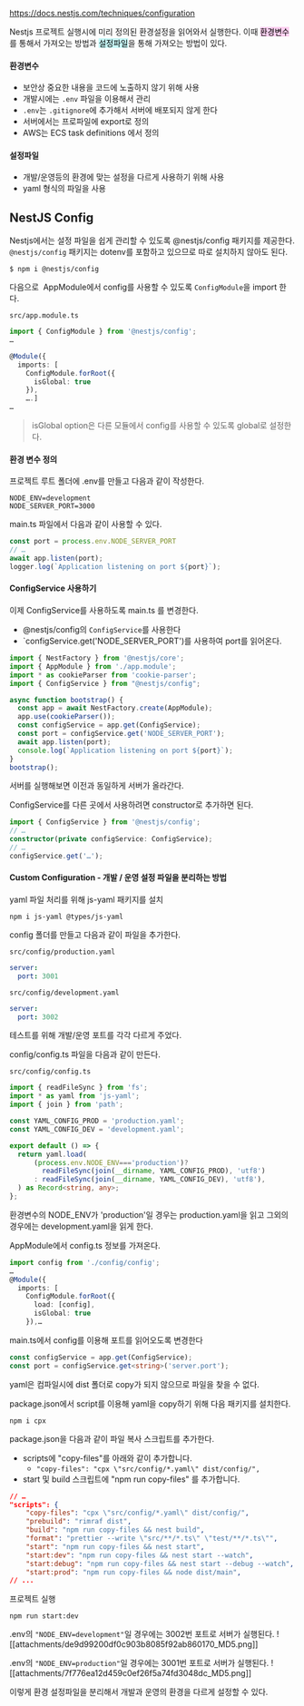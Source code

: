 https://docs.nestjs.com/techniques/configuration

Nestjs 프로젝트 실행시에 미리 정의된 환경설정을 읽어와서 실행한다.
이때 <mark style="background: #FFB8EBA6;">환경변수</mark>를 통해서 가져오는 방법과 <mark style="background: #ABF7F7A6;">설정파일</mark>을 통해 가져오는 방법이 있다.

#### 환경변수
- 보안상 중요한 내용을 코드에 노출하지 않기 위해 사용
- 개발시에는 `.env` 파일을 이용해서 관리
- `.env`는 `.gitignore`에 추가해서 서버에 배포되지 않게 한다
- 서버에서는 프로파일에 export로 정의
- AWS는 ECS task definitions 에서 정의
#### 설정파일
- 개발/운영등의 환경에 맞는 설정을 다르게 사용하기 위해 사용
- yaml 형식의 파일을 사용

## NestJS Config
Nestjs에서는 설정 파일을 쉽게 관리할 수 있도록 @nestjs/config 패키지를 제공한다.
`@nestjs/config` 패키지는 dotenv를 포함하고 있으므로 따로 설치하지 않아도 된다.
```shell
$ npm i @nestjs/config
```

다음으로  AppModule에서 config를 사용할 수 있도록 `ConfigModule`을 import 한다.

`src/app.module.ts`
```ts
import { ConfigModule } from '@nestjs/config';
…

@Module({
  imports: [
    ConfigModule.forRoot({
      isGlobal: true
    }),
    ….]
…
```
> isGlobal option은 다른 모듈에서 config를 사용할 수 있도록 global로 설정한다.

#### 환경 변수 정의
프로젝트 루트 폴더에 .env를 만들고 다음과 같이 작성한다.
```
NODE_ENV=development
NODE_SERVER_PORT=3000
```

main.ts 파일에서 다음과 같이 사용할 수 있다.
```ts
const port = process.env.NODE_SERVER_PORT
// …
await app.listen(port);
logger.log(`Application listening on port ${port}`);
```

#### ConfigService 사용하기
이제 ConfigService를 사용하도록 main.ts 를 변경한다.
- @nestjs/config의 `ConfigService`를 사용한다
- `configService.get('NODE_SERVER_PORT')를 사용하여 port를 읽어온다.

```ts
import { NestFactory } from '@nestjs/core';
import { AppModule } from './app.module';
import * as cookieParser from 'cookie-parser';
import { ConfigService } from "@nestjs/config";

async function bootstrap() {
  const app = await NestFactory.create(AppModule);
  app.use(cookieParser());
  const configService = app.get(ConfigService);
  const port = configService.get('NODE_SERVER_PORT');
  await app.listen(port);
  console.log(`Application listening on port ${port}`);
}
bootstrap();
```
서버를 실행해보면 이전과 동일하게 서버가 올라간다.

ConfigService를 다른 곳에서 사용하려면 constructor로 추가하면 된다.

```ts
import { ConfigService } from '@nestjs/config';
// …
constructor(private configService: ConfigService);
// …
configService.get('…');
```

#### Custom Configuration - 개발 / 운영 설정 파일을 분리하는 방법
yaml 파일 처리를 위해 js-yaml 패키지를 설치
```shell
npm i js-yaml @types/js-yaml
```

config 폴더를 만들고 다음과 같이 파일을 추가한다.

`src/config/production.yaml`
```yaml
server:
  port: 3001
```

`src/config/development.yaml`
```yaml
server:
  port: 3002
```
테스트를 위해 개발/운영 포트를 각각 다르게 주었다.

config/config.ts 파일을 다음과 같이 만든다.

`src/config/config.ts`
```ts
import { readFileSync } from 'fs';
import * as yaml from 'js-yaml';
import { join } from 'path';

const YAML_CONFIG_PROD = 'production.yaml';
const YAML_CONFIG_DEV = 'development.yaml';

export default () => {
  return yaml.load(
      (process.env.NODE_ENV==='production')?
        readFileSync(join(__dirname, YAML_CONFIG_PROD), 'utf8')
      : readFileSync(join(__dirname, YAML_CONFIG_DEV), 'utf8'),
  ) as Record<string, any>;
};
```
환경변수의 NODE_ENV가 'production'일 경우는 production.yaml을 읽고 그외의 경우에는 development.yaml을 읽게 한다.

AppModule에서 config.ts 정보를 가져온다.
```ts
import config from './config/config';
…
@Module({
  imports: [
    ConfigModule.forRoot({
      load: [config],
      isGlobal: true
    }),…
```

main.ts에서 config를 이용해 포트를 읽어오도록 변경한다
```ts
const configService = app.get(ConfigService);
const port = configService.get<string>('server.port');
```

yaml은 컴파일시에 dist 폴더로 copy가 되지 않으므로 파일을 찾을 수 없다.

package.json에서 script를 이용해 yaml을 copy하기 위해 다음 패키지를 설치한다.
```shell
npm i cpx
```

package.json을 다음과 같이 파일 복사 스크립트를 추가한다.

- scripts에 "copy-files"를 아래와 같이 추가합니다.
	- `"copy-files": "cpx \"src/config/*.yaml\" dist/config/",`
- start 및 build 스크립트에 "npm run copy-files" 를 추가합니다.

```json
// …
"scripts": {
    "copy-files": "cpx \"src/config/*.yaml\" dist/config/",
    "prebuild": "rimraf dist",
    "build": "npm run copy-files && nest build",
    "format": "prettier --write \"src/**/*.ts\" \"test/**/*.ts\"",
    "start": "npm run copy-files && nest start",
    "start:dev": "npm run copy-files && nest start --watch",
    "start:debug": "npm run copy-files && nest start --debug --watch",
    "start:prod": "npm run copy-files && node dist/main",
// ...
```

프로젝트 실행

```shell
npm run start:dev
```

.env의 `"NODE_ENV=development"`일 경우에는 3002번 포트로 서버가 실행된다.
![[attachments/de9d99200df0c903b8085f92ab860170_MD5.png]]

.env의 `"NODE_ENV=production"`일 경우에는 3001번 포트로 서버가 실행된다.
![[attachments/7f776ea12d459c0ef26f5a74fd3048dc_MD5.png]]

이렇게 환경 설정파일을 분리해서 개발과 운영의 환경을 다르게 설정할 수 있다.
